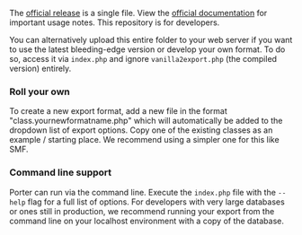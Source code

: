 The [official release](http://vanillaforums.org/addon/porter-core
) is a single file. View the [official documentation](http://docs.vanillaforums.com/developers/importing) for important usage notes. This repository is for developers.

You can alternatively upload this entire folder to your web server if you want to use the latest bleeding-edge version or develop your own format. To do so, access it via `index.php` and ignore `vanilla2export.php` (the compiled version) entirely.

### Roll your own

To create a new export format, add a new file in the format "class.yournewformatname.php" which will automatically be added to the dropdown list of export options. Copy one of the existing classes as an example / starting place. We recommend using a simpler one for this like SMF.

### Command line support

Porter can run via the command line. Execute the `index.php` file with the `--help` flag for a full list of options. For developers with very large databases or ones still in production, we recommend running your export from the command line on your localhost environment with a copy of the database.
